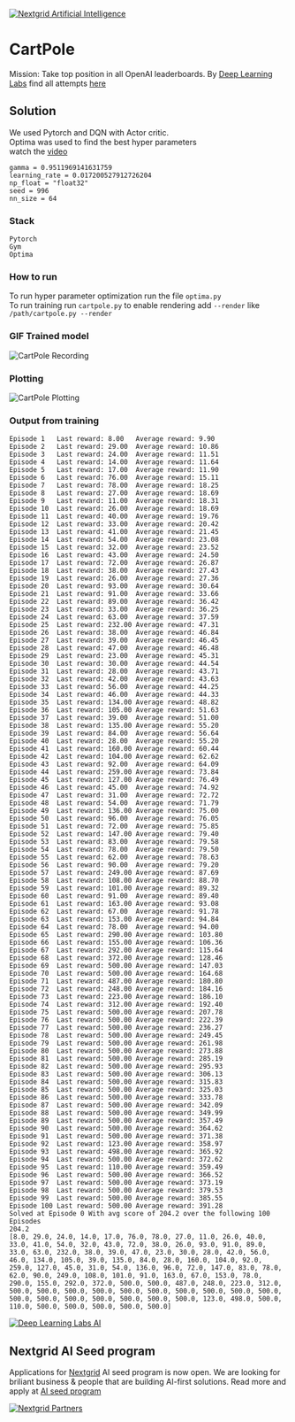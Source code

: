 [![Nextgrid Artificial Intelligence](https://storage.googleapis.com/nextgrid_github_repo_visuals/Github%20Graphics%20/big-banner.jpg)](https://nextgrid.ai)

# CartPole

Mission: Take top position in all OpenAI leaderboards. By [Deep Learning Labs](https://nextgrid.ai/deep-learning-labs/) find all attempts [here](https://github.com/nextgrid/deep-learning-labs-openAI)

## Solution

We used Pytorch and DQN with Actor critic.  
Optima was used to find the best hyper parameters  
watch the [video](https://www.youtube.com/watch?v=a0oA5VmVFhQ&feature=youtu.be)

```
gamma = 0.9511969141631759
learning_rate = 0.017200527912726204
np_float = "float32"
seed = 996
nn_size = 64
```

### Stack

```
Pytorch
Gym
Optima
```

### How to run

To run hyper parameter optimization run the file `optima.py`  
To run training run `cartpole.py` to enable rendering add `--render` like `/path/cartpole.py --render`

### GIF Trained model

![CartPole Recording](https://storage.googleapis.com/nextgrid_github_repo_visuals/Github%20Graphics%20/gif/cart-pole.gif)

### Plotting

![CartPole Plotting](https://storage.googleapis.com/nextgrid_github_repo_visuals/Github%20Graphics%20/img/Screenshot%202020-11-04%20at%2015.44.55.png)

### Output from training

```
Episode 1	Last reward: 8.00	Average reward: 9.90
Episode 2	Last reward: 29.00	Average reward: 10.86
Episode 3	Last reward: 24.00	Average reward: 11.51
Episode 4	Last reward: 14.00	Average reward: 11.64
Episode 5	Last reward: 17.00	Average reward: 11.90
Episode 6	Last reward: 76.00	Average reward: 15.11
Episode 7	Last reward: 78.00	Average reward: 18.25
Episode 8	Last reward: 27.00	Average reward: 18.69
Episode 9	Last reward: 11.00	Average reward: 18.31
Episode 10	Last reward: 26.00	Average reward: 18.69
Episode 11	Last reward: 40.00	Average reward: 19.76
Episode 12	Last reward: 33.00	Average reward: 20.42
Episode 13	Last reward: 41.00	Average reward: 21.45
Episode 14	Last reward: 54.00	Average reward: 23.08
Episode 15	Last reward: 32.00	Average reward: 23.52
Episode 16	Last reward: 43.00	Average reward: 24.50
Episode 17	Last reward: 72.00	Average reward: 26.87
Episode 18	Last reward: 38.00	Average reward: 27.43
Episode 19	Last reward: 26.00	Average reward: 27.36
Episode 20	Last reward: 93.00	Average reward: 30.64
Episode 21	Last reward: 91.00	Average reward: 33.66
Episode 22	Last reward: 89.00	Average reward: 36.42
Episode 23	Last reward: 33.00	Average reward: 36.25
Episode 24	Last reward: 63.00	Average reward: 37.59
Episode 25	Last reward: 232.00	Average reward: 47.31
Episode 26	Last reward: 38.00	Average reward: 46.84
Episode 27	Last reward: 39.00	Average reward: 46.45
Episode 28	Last reward: 47.00	Average reward: 46.48
Episode 29	Last reward: 23.00	Average reward: 45.31
Episode 30	Last reward: 30.00	Average reward: 44.54
Episode 31	Last reward: 28.00	Average reward: 43.71
Episode 32	Last reward: 42.00	Average reward: 43.63
Episode 33	Last reward: 56.00	Average reward: 44.25
Episode 34	Last reward: 46.00	Average reward: 44.33
Episode 35	Last reward: 134.00	Average reward: 48.82
Episode 36	Last reward: 105.00	Average reward: 51.63
Episode 37	Last reward: 39.00	Average reward: 51.00
Episode 38	Last reward: 135.00	Average reward: 55.20
Episode 39	Last reward: 84.00	Average reward: 56.64
Episode 40	Last reward: 28.00	Average reward: 55.20
Episode 41	Last reward: 160.00	Average reward: 60.44
Episode 42	Last reward: 104.00	Average reward: 62.62
Episode 43	Last reward: 92.00	Average reward: 64.09
Episode 44	Last reward: 259.00	Average reward: 73.84
Episode 45	Last reward: 127.00	Average reward: 76.49
Episode 46	Last reward: 45.00	Average reward: 74.92
Episode 47	Last reward: 31.00	Average reward: 72.72
Episode 48	Last reward: 54.00	Average reward: 71.79
Episode 49	Last reward: 136.00	Average reward: 75.00
Episode 50	Last reward: 96.00	Average reward: 76.05
Episode 51	Last reward: 72.00	Average reward: 75.85
Episode 52	Last reward: 147.00	Average reward: 79.40
Episode 53	Last reward: 83.00	Average reward: 79.58
Episode 54	Last reward: 78.00	Average reward: 79.50
Episode 55	Last reward: 62.00	Average reward: 78.63
Episode 56	Last reward: 90.00	Average reward: 79.20
Episode 57	Last reward: 249.00	Average reward: 87.69
Episode 58	Last reward: 108.00	Average reward: 88.70
Episode 59	Last reward: 101.00	Average reward: 89.32
Episode 60	Last reward: 91.00	Average reward: 89.40
Episode 61	Last reward: 163.00	Average reward: 93.08
Episode 62	Last reward: 67.00	Average reward: 91.78
Episode 63	Last reward: 153.00	Average reward: 94.84
Episode 64	Last reward: 78.00	Average reward: 94.00
Episode 65	Last reward: 290.00	Average reward: 103.80
Episode 66	Last reward: 155.00	Average reward: 106.36
Episode 67	Last reward: 292.00	Average reward: 115.64
Episode 68	Last reward: 372.00	Average reward: 128.46
Episode 69	Last reward: 500.00	Average reward: 147.03
Episode 70	Last reward: 500.00	Average reward: 164.68
Episode 71	Last reward: 487.00	Average reward: 180.80
Episode 72	Last reward: 248.00	Average reward: 184.16
Episode 73	Last reward: 223.00	Average reward: 186.10
Episode 74	Last reward: 312.00	Average reward: 192.40
Episode 75	Last reward: 500.00	Average reward: 207.78
Episode 76	Last reward: 500.00	Average reward: 222.39
Episode 77	Last reward: 500.00	Average reward: 236.27
Episode 78	Last reward: 500.00	Average reward: 249.45
Episode 79	Last reward: 500.00	Average reward: 261.98
Episode 80	Last reward: 500.00	Average reward: 273.88
Episode 81	Last reward: 500.00	Average reward: 285.19
Episode 82	Last reward: 500.00	Average reward: 295.93
Episode 83	Last reward: 500.00	Average reward: 306.13
Episode 84	Last reward: 500.00	Average reward: 315.83
Episode 85	Last reward: 500.00	Average reward: 325.03
Episode 86	Last reward: 500.00	Average reward: 333.78
Episode 87	Last reward: 500.00	Average reward: 342.09
Episode 88	Last reward: 500.00	Average reward: 349.99
Episode 89	Last reward: 500.00	Average reward: 357.49
Episode 90	Last reward: 500.00	Average reward: 364.62
Episode 91	Last reward: 500.00	Average reward: 371.38
Episode 92	Last reward: 123.00	Average reward: 358.97
Episode 93	Last reward: 498.00	Average reward: 365.92
Episode 94	Last reward: 500.00	Average reward: 372.62
Episode 95	Last reward: 110.00	Average reward: 359.49
Episode 96	Last reward: 500.00	Average reward: 366.52
Episode 97	Last reward: 500.00	Average reward: 373.19
Episode 98	Last reward: 500.00	Average reward: 379.53
Episode 99	Last reward: 500.00	Average reward: 385.55
Episode 100	Last reward: 500.00	Average reward: 391.28
Solved at Episode 0 With avg score of 204.2 over the following 100 Episodes
204.2
[8.0, 29.0, 24.0, 14.0, 17.0, 76.0, 78.0, 27.0, 11.0, 26.0, 40.0, 33.0, 41.0, 54.0, 32.0, 43.0, 72.0, 38.0, 26.0, 93.0, 91.0, 89.0, 33.0, 63.0, 232.0, 38.0, 39.0, 47.0, 23.0, 30.0, 28.0, 42.0, 56.0, 46.0, 134.0, 105.0, 39.0, 135.0, 84.0, 28.0, 160.0, 104.0, 92.0, 259.0, 127.0, 45.0, 31.0, 54.0, 136.0, 96.0, 72.0, 147.0, 83.0, 78.0, 62.0, 90.0, 249.0, 108.0, 101.0, 91.0, 163.0, 67.0, 153.0, 78.0, 290.0, 155.0, 292.0, 372.0, 500.0, 500.0, 487.0, 248.0, 223.0, 312.0, 500.0, 500.0, 500.0, 500.0, 500.0, 500.0, 500.0, 500.0, 500.0, 500.0, 500.0, 500.0, 500.0, 500.0, 500.0, 500.0, 500.0, 123.0, 498.0, 500.0, 110.0, 500.0, 500.0, 500.0, 500.0, 500.0]
```

[![Deep Learning Labs AI ](https://storage.googleapis.com/nextgrid_github_repo_visuals/Github%20Graphics%20/small-banner.jpg)](https://nextgrid.ai/dll)

## Nextgrid AI Seed program

Applications for [Nextgrid](https://nextgrid.ai) AI seed program is now open. We are looking for briliant business & people that are building AI-first solutions. Read more and apply at [AI seed program](https://nextgrid.ai/seed/)

[![Nextgrid Partners](https://storage.googleapis.com/nextgrid_github_repo_visuals/Github%20Graphics%20/partner-banner.jpg)](https://nextgrid.ai/partners/)
